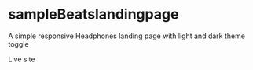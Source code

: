 # sampleBeatslandingpage
A simple responsive Headphones landing page with light and dark theme toggle


Live site 
